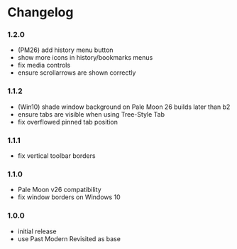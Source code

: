 # Changelog

### 1.2.0
- (PM26) add history menu button
- show more icons in history/bookmarks menus
- fix media controls
- ensure scrollarrows are shown correctly

### 1.1.2
- (Win10) shade window background on Pale Moon 26 builds later than b2
- ensure tabs are visible when using Tree-Style Tab
- fix overflowed pinned tab position

### 1.1.1
- fix vertical toolbar borders

### 1.1.0
- Pale Moon v26 compatibility
- fix window borders on Windows 10

### 1.0.0
- initial release
- use Past Modern Revisited as base